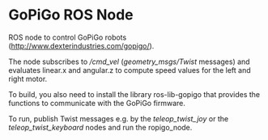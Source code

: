 # GoPiGo ROS Node
ROS node to control GoPiGo robots (http://www.dexterindustries.com/gopigo/).

The node subscribes to _/cmd_vel_ (_geometry_msgs/Twist_ messages) and evaluates linear.x and angular.z to compute speed values for the left and right motor.

To build, you also need to install the library ros-lib-gopigo that provides the functions to communicate with the GoPiGo firmware.

To run, publish Twist messages e.g. by the _teleop_twist_joy_ or the _teleop_twist_keyboard_ nodes and run the ropigo_node.
